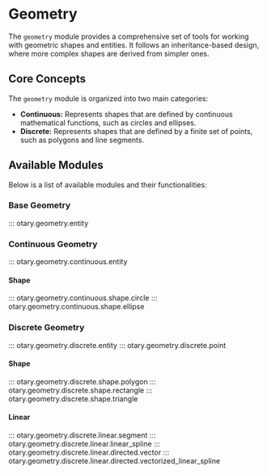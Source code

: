 # Geometry

The `geometry` module provides a comprehensive set of tools for working with geometric shapes and entities. It follows an inheritance-based design, where more complex shapes are derived from simpler ones.

## Core Concepts

The `geometry` module is organized into two main categories:

- **Continuous:** Represents shapes that are defined by continuous mathematical functions, such as circles and ellipses.
- **Discrete:** Represents shapes that are defined by a finite set of points, such as polygons and line segments.

## Available Modules

Below is a list of available modules and their functionalities:

### Base Geometry

::: otary.geometry.entity

### Continuous Geometry

::: otary.geometry.continuous.entity

#### Shape

::: otary.geometry.continuous.shape.circle
::: otary.geometry.continuous.shape.ellipse

### Discrete Geometry

::: otary.geometry.discrete.entity
::: otary.geometry.discrete.point

#### Shape

::: otary.geometry.discrete.shape.polygon
::: otary.geometry.discrete.shape.rectangle
::: otary.geometry.discrete.shape.triangle

#### Linear
::: otary.geometry.discrete.linear.segment
::: otary.geometry.discrete.linear.linear_spline
::: otary.geometry.discrete.linear.directed.vector
::: otary.geometry.discrete.linear.directed.vectorized_linear_spline
